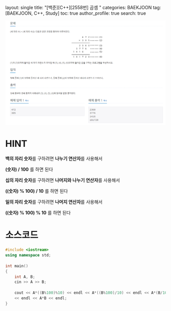 layout: single
title: "[백준][C++][2558번] 곱셈 "
categories: BAEKJOON
tag: [BAEKJOON, C++, Study]
toc: true
author_profile: true
search: true

![2588](https://github.com/Heo-jaehyeon/Heo-jaehyeon.github.io/blob/master/images/BAEKJOON/2588.PNG?raw=true)

# HINT

**백의 자리 숫자**를 구하려면 **나누기 연산자**를 사용해서

**(숫자) / 100** 를 하면 된다



**십의 자리 숫자**를 구하려면 **나머지와 나누기 연산자**를 사용해서

**((숫자) % 100) / 10** 를 하면 된다



**일의 자리 숫자**를 구하려면 **나머지 연산자**를 사용해서

**((숫자) % 100) % 10** 를 하면 된다



# 소스코드

```c++
#include <iostream>
using namespace std;

int main()
{
	int A, B;
	cin >> A >> B;
	
	cout << A*((B%100)%10) << endl << A*((B%100)/10) << endl << A*(B/100)\
	<< endl << A*B << endl;
}
```

